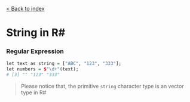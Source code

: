 [&lt; Back to index](../)

# String in R#

### Regular Expression

```R
let text as string = ["ABC", "123", "333"];
let numbers = $"\d+"(text);
# [3] "" "123" "333"
```

> Please notice that, the primitive ``string`` character type is an vector type in R# 